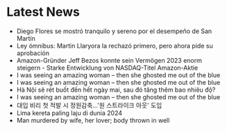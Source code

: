 # Latest News
-  Diego Flores se mostró tranquilo y sereno por el desempeño de San Martín
-  Ley ómnibus: Martin Llaryora la rechazó primero, pero ahora pide su aprobación
-  Amazon-Gründer Jeff Bezos konnte sein Vermögen 2023 enorm steigern - Starke Entwicklung von NASDAQ-Titel Amazon-Aktie
-  I was seeing an amazing woman – then she ghosted me out of the blue
-  I was seeing an amazing woman – then she ghosted me out of the blue
-  Hà Nội sẽ rét buốt đến hết ngày mai, sau đó tăng thêm bao nhiêu độ?
-  I was seeing an amazing woman – then she ghosted me out of the blue
-  대입 비리 첫 적발 시 정원감축…'원 스트라이크 아웃' 도입
-  Lima kereta paling laju di dunia 2024
-  Man murdered by wife, her lover; body thrown in well
